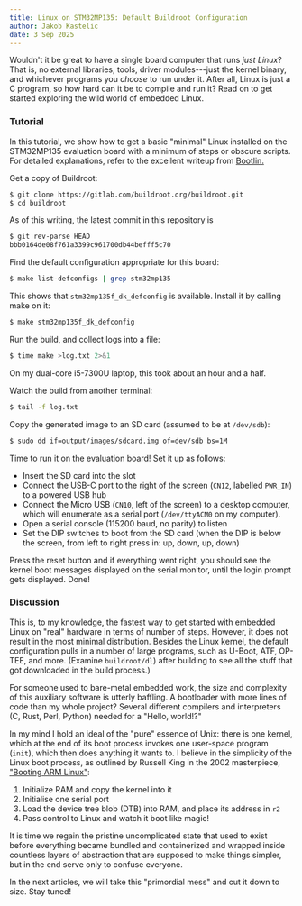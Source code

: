 ```yaml
---
title: Linux on STM32MP135: Default Buildroot Configuration
author: Jakob Kastelic
date: 3 Sep 2025
---
```


Wouldn't it be great to have a single board computer that runs *just Linux*?
That is, no external libraries, tools, driver modules---just the kernel binary,
and whichever programs you *choose* to run under it. After all, Linux is just a
C program, so how hard can it be to compile and run it? Read on to get started
exploring the wild world of embedded Linux.

### Tutorial

In this tutorial, we show how to get a basic "minimal" Linux installed on the
STM32MP135 evaluation board with a minimum of steps or obscure scripts. For
detailed explanations, refer to the excellent writeup from [Bootlin.](
https://bootlin.com/blog/building-a-linux-system-for-the-stm32mp1-basic-system/)

Get a copy of Buildroot:

```sh
$ git clone https://gitlab.com/buildroot.org/buildroot.git
$ cd buildroot
```

As of this writing, the latest commit in this repository is

```sh
$ git rev-parse HEAD
bbb0164de08f761a3399c961700db44befff5c70
```

Find the default configuration appropriate for this board:

```sh
$ make list-defconfigs | grep stm32mp135
```

This shows that `stm32mp135f_dk_defconfig` is available. Install it by calling
make on it:

```sh
$ make stm32mp135f_dk_defconfig
```

Run the build, and collect logs into a file:

```sh
$ time make >log.txt 2>&1
```

On my dual-core i5-7300U laptop, this took about an hour and a half.

Watch the build from another terminal:

```sh
$ tail -f log.txt
```

Copy the generated image to an SD card (assumed to be at `/dev/sdb`):

```sh
$ sudo dd if=output/images/sdcard.img of=dev/sdb bs=1M
```

Time to run it on the evaluation board! Set it up as follows:

- Insert the SD card into the slot
- Connect the USB-C port to the right of the screen (`CN12`, labelled `PWR_IN`)
  to a powered USB hub
- Connect the Micro USB (`CN10`, left of the screen) to a desktop computer,
  which will enumerate as a serial port (`/dev/ttyACM0` on my computer).
- Open a serial console (115200 baud, no parity) to listen
- Set the DIP switches to boot from the SD card (when the DIP is below the
  screen, from left to right press in: up, down, up, down)

Press the reset button and if everything went right, you should see the kernel
boot messages displayed on the serial monitor, until the login prompt gets
displayed. Done!

### Discussion

This is, to my knowledge, the fastest way to get started with embedded Linux on
"real" hardware in terms of number of steps. However, it does not result in the
most minimal distribution. Besides the Linux kernel, the default configuration
pulls in a number of large programs, such as U-Boot, ATF, OP-TEE, and more.
(Examine `buildroot/dl`) after building to see all the stuff that got downloaded
in the build process.)

For someone used to bare-metal embedded work, the size and complexity of this
auxiliary software is utterly baffling. A bootloader with more lines of code
than my whole project? Several different compilers and interpreters (C, Rust,
Perl, Python) needed for a "Hello, world!?"

In my mind I hold an ideal of the "pure" essence of Unix: there is one kernel,
which at the end of its boot process invokes one user-space program (`init`),
which then does anything it wants to. I believe in the simplicity of the Linux
boot process, as outlined by Russell King in the 2002 masterpiece, ["Booting ARM
Linux"](https://www.kernel.org/doc/Documentation/arm/Booting):

1. Initialize RAM and copy the kernel into it
2. Initialise one serial port
3. Load the device tree blob (DTB) into RAM, and place its address in `r2`
4. Pass control to Linux and watch it boot like magic!

It is time we regain the pristine uncomplicated state that used to exist before
everything became bundled and containerized and wrapped inside countless layers
of abstraction that are supposed to make things simpler, but in the end serve
only to confuse everyone.

In the next articles, we will take this "primordial mess" and cut it down to
size. Stay tuned!
